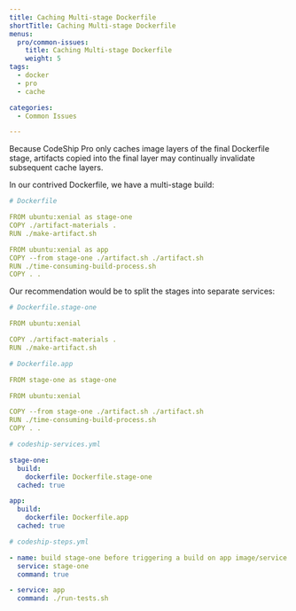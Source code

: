 ```yaml
---
title: Caching Multi-stage Dockerfile
shortTitle: Caching Multi-stage Dockerfile
menus:
  pro/common-issues:
    title: Caching Multi-stage Dockerfile
    weight: 5
tags:
  - docker
  - pro
  - cache

categories:
  - Common Issues

---
```


Because CodeShip Pro only caches image layers of the final Dockerfile stage, artifacts copied into the final layer may continually invalidate subsequent cache layers.

In our contrived Dockerfile, we have a multi-stage build:

```yaml
# Dockerfile

FROM ubuntu:xenial as stage-one
COPY ./artifact-materials .
RUN ./make-artifact.sh

FROM ubuntu:xenial as app
COPY --from stage-one ./artifact.sh ./artifact.sh
RUN ./time-consuming-build-process.sh
COPY . .
```

Our recommendation would be to split the stages into separate services:

```yaml
# Dockerfile.stage-one

FROM ubuntu:xenial

COPY ./artifact-materials .
RUN ./make-artifact.sh
```

```yaml
# Dockerfile.app

FROM stage-one as stage-one

FROM ubuntu:xenial

COPY --from stage-one ./artifact.sh ./artifact.sh
RUN ./time-consuming-build-process.sh
COPY . .
```

```yaml
# codeship-services.yml

stage-one:
  build:
    dockerfile: Dockerfile.stage-one
  cached: true

app:
  build:
    dockerfile: Dockerfile.app
  cached: true
```

```yaml
# codeship-steps.yml

- name: build stage-one before triggering a build on app image/service
  service: stage-one
  command: true

- service: app
  command: ./run-tests.sh
```

<br />